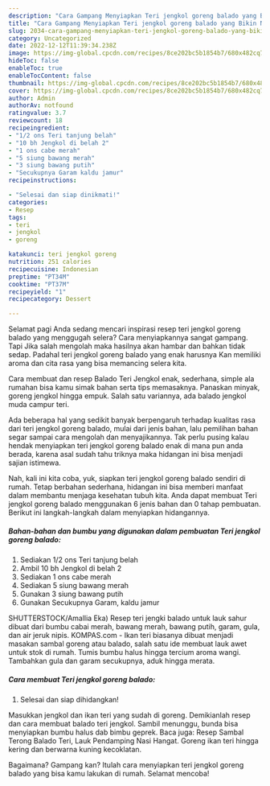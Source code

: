 ```yaml
---
description: "Cara Gampang Menyiapkan Teri jengkol goreng balado yang Bikin Ngiler, Buat Buka Puasa Lezat"
title: "Cara Gampang Menyiapkan Teri jengkol goreng balado yang Bikin Ngiler, Buat Buka Puasa Lezat"
slug: 2034-cara-gampang-menyiapkan-teri-jengkol-goreng-balado-yang-bikin-ngiler-buat-buka-puasa-lezat
category: Uncategorized
date: 2022-12-12T11:39:34.238Z
image: https://img-global.cpcdn.com/recipes/8ce202bc5b1854b7/680x482cq70/teri-jengkol-goreng-balado-foto-resep-utama.jpg
hideToc: false
enableToc: true
enableTocContent: false
thumbnail: https://img-global.cpcdn.com/recipes/8ce202bc5b1854b7/680x482cq70/teri-jengkol-goreng-balado-foto-resep-utama.jpg
cover: https://img-global.cpcdn.com/recipes/8ce202bc5b1854b7/680x482cq70/teri-jengkol-goreng-balado-foto-resep-utama.jpg
author: Admin
authorAv: notfound
ratingvalue: 3.7
reviewcount: 18
recipeingredient:
- "1/2 ons Teri tanjung belah"
- "10 bh Jengkol di belah 2"
- "1 ons cabe merah"
- "5 siung bawang merah"
- "3 siung bawang putih"
- "Secukupnya Garam kaldu jamur"
recipeinstructions:

- "Selesai dan siap dinikmati!"
categories:
- Resep
tags:
- teri
- jengkol
- goreng

katakunci: teri jengkol goreng 
nutrition: 251 calories
recipecuisine: Indonesian
preptime: "PT34M"
cooktime: "PT37M"
recipeyield: "1"
recipecategory: Dessert

---
```



Selamat pagi Anda sedang mencari inspirasi resep teri jengkol goreng balado yang menggugah selera? Cara menyiapkannya sangat gampang. Tapi Jika salah mengolah maka hasilnya akan hambar dan bahkan tidak sedap. Padahal teri jengkol goreng balado yang enak harusnya Kan memiliki aroma dan cita rasa yang bisa memancing selera kita.


Cara membuat dan resep Balado Teri Jengkol enak, sederhana, simple ala rumahan bisa kamu simak bahan serta tips memasaknya. Panaskan minyak, goreng jengkol hingga empuk. Salah satu variannya, ada balado jengkol muda campur teri.

Ada beberapa hal yang sedikit banyak berpengaruh terhadap kualitas rasa dari teri jengkol goreng balado, mulai dari jenis bahan, lalu pemilihan bahan segar sampai cara mengolah dan menyajikannya. Tak perlu pusing kalau hendak menyiapkan teri jengkol goreng balado enak di mana pun anda berada, karena asal sudah tahu triknya maka hidangan ini bisa menjadi sajian istimewa.


Nah, kali ini kita coba, yuk, siapkan teri jengkol goreng balado sendiri di rumah. Tetap berbahan sederhana, hidangan ini bisa memberi manfaat dalam membantu menjaga kesehatan tubuh kita. Anda dapat membuat Teri jengkol goreng balado menggunakan 6 jenis bahan dan 0 tahap pembuatan. Berikut ini langkah-langkah dalam menyiapkan hidangannya.

<!--inarticleads1-->

##### Bahan-bahan dan bumbu yang digunakan dalam pembuatan Teri jengkol goreng balado:

1. Sediakan 1/2 ons Teri tanjung belah
1. Ambil 10 bh Jengkol di belah 2
1. Sediakan 1 ons cabe merah
1. Sediakan 5 siung bawang merah
1. Gunakan 3 siung bawang putih
1. Gunakan Secukupnya Garam, kaldu jamur


SHUTTERSTOCK/Amallia Eka) Resep teri jengki balado untuk lauk sahur dibuat dari bumbu cabai merah, bawang merah, bawang putih, garam, gula, dan air jeruk nipis. KOMPAS.com - Ikan teri biasanya dibuat menjadi masakan sambal goreng atau balado, salah satu ide membuat lauk awet untuk stok di rumah. Tumis bumbu halus hingga tercium aroma wangi. Tambahkan gula dan garam secukupnya, aduk hingga merata. 

<!--inarticleads2-->

##### Cara membuat Teri jengkol goreng balado:


1. Selesai dan siap dihidangkan!

Masukkan jengkol dan ikan teri yang sudah di goreng. Demikianlah resep dan cara membuat balado teri jengkol. Sambil menunggu, bunda bisa menyiapkan bumbu halus dab bimbu geprek. Baca juga: Resep Sambal Terong Balado Teri, Lauk Pendamping Nasi Hangat. Goreng ikan teri hingga kering dan berwarna kuning kecoklatan. 

Bagaimana? Gampang kan? Itulah cara menyiapkan teri jengkol goreng balado yang bisa kamu lakukan di rumah. Selamat mencoba!
